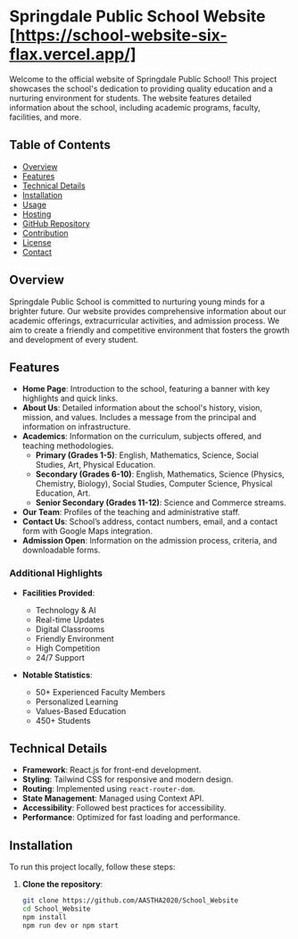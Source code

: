 # Springdale Public School Website [https://school-website-six-flax.vercel.app/]

Welcome to the official website of Springdale Public School! This project showcases the school's dedication to providing quality education and a nurturing environment for students. The website features detailed information about the school, including academic programs, faculty, facilities, and more.

## Table of Contents

- [Overview](#overview)
- [Features](#features)
- [Technical Details](#technical-details)
- [Installation](#installation)
- [Usage](#usage)
- [Hosting](#hosting)
- [GitHub Repository](#github-repository)
- [Contribution](#contribution)
- [License](#license)
- [Contact](#contact)

## Overview

Springdale Public School is committed to nurturing young minds for a brighter future. Our website provides comprehensive information about our academic offerings, extracurricular activities, and admission process. We aim to create a friendly and competitive environment that fosters the growth and development of every student.

## Features

- **Home Page**: Introduction to the school, featuring a banner with key highlights and quick links.
- **About Us**: Detailed information about the school's history, vision, mission, and values. Includes a message from the principal and information on infrastructure.
- **Academics**: Information on the curriculum, subjects offered, and teaching methodologies.
  - **Primary (Grades 1-5)**: English, Mathematics, Science, Social Studies, Art, Physical Education.
  - **Secondary (Grades 6-10)**: English, Mathematics, Science (Physics, Chemistry, Biology), Social Studies, Computer Science, Physical Education, Art.
  - **Senior Secondary (Grades 11-12)**: Science and Commerce streams.
- **Our Team**: Profiles of the teaching and administrative staff.
- **Contact Us**: School’s address, contact numbers, email, and a contact form with Google Maps integration.
- **Admission Open**: Information on the admission process, criteria, and downloadable forms.

### Additional Highlights

- **Facilities Provided**:
  - Technology & AI
  - Real-time Updates
  - Digital Classrooms
  - Friendly Environment
  - High Competition
  - 24/7 Support

- **Notable Statistics**:
  - 50+ Experienced Faculty Members
  - Personalized Learning
  - Values-Based Education
  - 450+ Students

## Technical Details

- **Framework**: React.js for front-end development.
- **Styling**: Tailwind CSS for responsive and modern design.
- **Routing**: Implemented using `react-router-dom`.
- **State Management**: Managed using Context API.
- **Accessibility**: Followed best practices for accessibility.
- **Performance**: Optimized for fast loading and performance.

## Installation

To run this project locally, follow these steps:

1. **Clone the repository**:
   ```bash
   git clone https://github.com/AASTHA2020/School_Website
   cd School_Website
   npm install
   npm run dev or npm start


